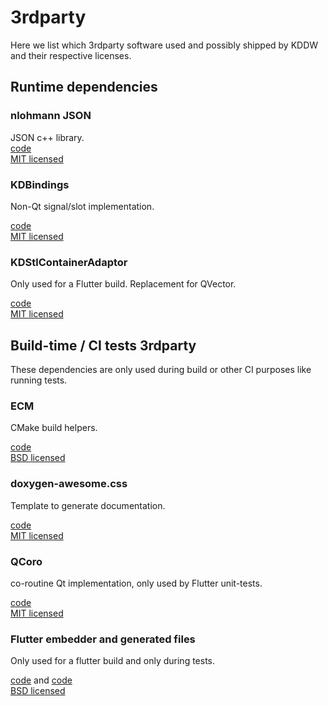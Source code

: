 # 3rdparty

Here we list which 3rdparty software used and possibly shipped by KDDW and their respective licenses.

## Runtime dependencies

### nlohmann JSON

JSON c++ library.<br>
[code](src/3rdparty/nlohmann/nlohmann/json.hpp)<br>
[MIT licensed](LICENSES/MIT.txt)

### KDBindings

Non-Qt signal/slot implementation.

[code](src/3rdparty/kdbindings/)<br>
[MIT licensed](LICENSES/MIT.txt)

### KDStlContainerAdaptor

Only used for a Flutter build.
Replacement for QVector.

[code](src/3rdparty/kdtoolbox/KDStlContainerAdaptor.h)<br>
[MIT licensed](LICENSES/MIT.txt)

## Build-time / CI tests 3rdparty

These dependencies are only used during build or other CI purposes like running tests.

### ECM

CMake build helpers.

[code](cmake/ECM/modules/)<br>
[BSD licensed](BSD-3-Clause.txt)

### doxygen-awesome.css

Template to generate documentation.

[code](docs/api/doxygen-awesome.css)<br>
[MIT licensed](LICENSES/MIT.txt)

### QCoro

co-routine Qt implementation, only used by Flutter unit-tests.

[code](src/3rdparty/qcoro/)<br>
[MIT licensed](LICENSES/MIT.txt)

### Flutter embedder and generated files

Only used for a flutter build and only during tests.

[code](tests/flutter_tests_embedder) and [code](examples/flutter)<br>
[BSD licensed](LICENSES/BSD-3-Clause.txt)
